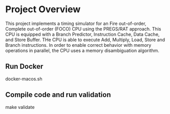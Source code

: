 # Project Overview
This project implements a timing simulator for an Fire out-of-order, Complete out-of-order (FOCO) CPU using the PREGS/RAT approach. This CPU is equipped with a Branch Predictor, Instruction Cache, Data Cache, and Store Buffer. THe CPU is able to execute Add, Multiply, Load, Store and Branch instructions. In order to enable correct behavior with memory operations in parallel, the CPU uses a memory disambiguation algorithm.

## Run Docker
docker-macos.sh

## Compile code and run validation
make validate
